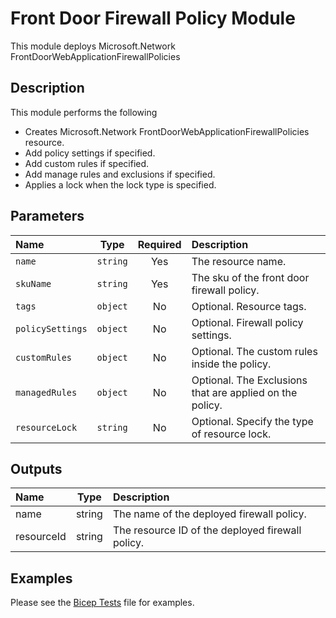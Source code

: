 # Front Door Firewall Policy Module

This module deploys Microsoft.Network FrontDoorWebApplicationFirewallPolicies

## Description

This module performs the following

- Creates Microsoft.Network FrontDoorWebApplicationFirewallPolicies resource.
- Add policy settings if specified.
- Add custom rules if specified.
- Add manage rules and exclusions if specified.
- Applies a lock when the lock type is specified.

## Parameters

| Name             | Type     | Required | Description                                              |
| :--------------- | :------: | :------: | :------------------------------------------------------- |
| `name`           | `string` | Yes      | The resource name.                                       |
| `skuName`        | `string` | Yes      | The sku of the front door firewall policy.               |
| `tags`           | `object` | No       | Optional. Resource tags.                                 |
| `policySettings` | `object` | No       | Optional. Firewall policy settings.                      |
| `customRules`    | `object` | No       | Optional. The custom rules inside the policy.            |
| `managedRules`   | `object` | No       | Optional. The Exclusions that are applied on the policy. |
| `resourceLock`   | `string` | No       | Optional. Specify the type of resource lock.             |

## Outputs

| Name       | Type   | Description                                      |
| :--------- | :----: | :----------------------------------------------- |
| name       | string | The name of the deployed firewall policy.        |
| resourceId | string | The resource ID of the deployed firewall policy. |

## Examples

Please see the [Bicep Tests](test/main.test.bicep) file for examples.